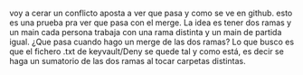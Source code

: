 voy a cerar un conflicto aposta a ver que pasa y como se ve en github.
esto es una prueba pra ver que pasa con el merge.
La idea es tener dos ramas y un main
cada persona trabaja con una rama distinta y un main de partida igual.
¿Que pasa cuando hago un merge de las dos ramas?
Lo que busco es que el fichero .txt de keyvault/Deny se quede tal y como está, es decir se haga un sumatorio de las dos ramas al tocar carpetas distintas.
